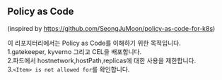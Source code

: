 ## Policy as Code
(inspired by https://github.com/SeongJuMoon/policy-as-code-for-k8s)

이 리포지터리에서는 Policy as Code를 이해하기 위한 목적입니다. </br>
1.gatekeeper, kyverno 그리고 CEL을 배포합니다. </br>
2.파드에서 hostnetwork,hostPath,replicas에 대한 사용을 제한합니다. </br>
3.`<Item> is not allowed for`를 확인합니다. </br>
